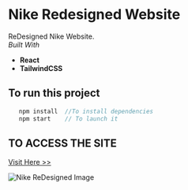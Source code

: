 # Nike Redesigned Website 
ReDesigned Nike Website.
<br>
*Built With*
- **React**
- **TailwindCSS**


## To run this project

```javascript
   npm install  //To install dependencies
   npm start    // To launch it
```
## TO ACCESS THE SITE
[Visit Here >> ](https://nike-redesigned.vercel.app/)


![Nike ReDesigned Image](https://github.com/techy-savant/Nike-Website/assets/108519575/512f6d22-3682-4b8c-9a19-89906b0ee015)

